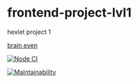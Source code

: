 # frontend-project-lvl1
hexlet project 1

[brain even](https://asciinema.org/a/LmoBC2xtrSNS7IHbV0DPhS29O)

[![Node CI](https://github.com/MIIIG/frontend-project-lvl1/workflows/Node%20CI/badge.svg)](https://github.com/MIIIG/frontend-project-lvl1/actions)

[![Maintainability](https://api.codeclimate.com/v1/badges/a99a88d28ad37a79dbf6/maintainability)](https://codeclimate.com/github/codeclimate/codeclimate/maintainability)
